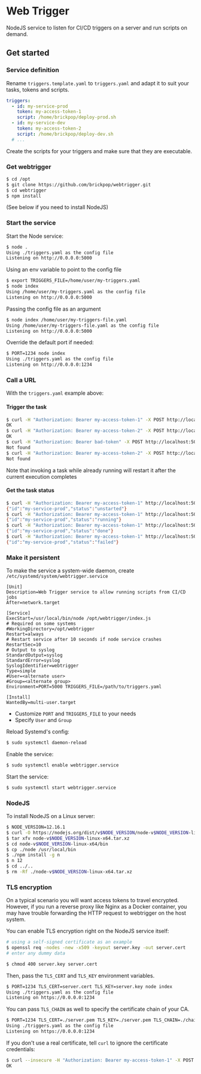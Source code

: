 # Web Trigger

NodeJS service to listen for CI/CD triggers on a server and run scripts on demand.

## Get started

### Service definition

Rename `triggers.template.yaml` to `triggers.yaml` and adapt it to suit your tasks, tokens and scripts.

```yaml
triggers:
  - id: my-service-prod
    token: my-access-token-1
    script: /home/brickpop/deploy-prod.sh
  - id: my-service-dev
    token: my-access-token-2
    script: /home/brickpop/deploy-dev.sh
  # ...
```

Create the scripts for your triggers and make sure that they are executable.

### Get webtrigger

```sh
$ cd /opt
$ git clone https://github.com/brickpop/webtrigger.git
$ cd webtrigger
$ npm install
```

(See below if you need to install NodeJS)

### Start the service

Start the Node service:

```sh
$ node .
Using ./triggers.yaml as the config file
Listening on http://0.0.0.0:5000
```

Using an env variable to point to the config file

```sh
$ export TRIGGERS_FILE=/home/user/my-triggers.yaml
$ node index
Using /home/user/my-triggers.yaml as the config file
Listening on http://0.0.0.0:5000
```

Passing the config file as an argument

```sh
$ node index /home/user/my-triggers-file.yaml
Using /home/user/my-triggers-file.yaml as the config file
Listening on http://0.0.0.0:5000
```

Override the default port if needed:

```sh
$ PORT=1234 node index
Using ./triggers.yaml as the config file
Listening on http://0.0.0.0:1234
```

### Call a URL

With the `triggers.yaml` example above:

#### Trigger the task

```sh
$ curl -H "Authorization: Bearer my-access-token-1" -X POST http://localhost:5000/my-service-prod
OK
$ curl -H "Authorization: Bearer my-access-token-2" -X POST http://localhost:5000/my-service-dev
OK
$ curl -H "Authorization: Bearer bad-token" -X POST http://localhost:5000/my-service-dev
Not found
$ curl -H "Authorization: Bearer my-access-token-2" -X POST http://localhost:5000/does-not-exist
Not found
```

Note that invoking a task while already running will restart it after the current execution completes

#### Get the task status

```sh
$ curl -H "Authorization: Bearer my-access-token-1" http://localhost:5000/my-service-prod
{"id":"my-service-prod","status":"unstarted"}
$ curl -H "Authorization: Bearer my-access-token-1" http://localhost:5000/my-service-prod
{"id":"my-service-prod","status":"running"}
$ curl -H "Authorization: Bearer my-access-token-1" http://localhost:5000/my-service-prod
{"id":"my-service-prod","status":"done"}
$ curl -H "Authorization: Bearer my-access-token-1" http://localhost:5000/my-service-prod
{"id":"my-service-prod","status":"failed"}
```

### Make it persistent

To make the service a system-wide daemon, create `/etc/systemd/system/webtrigger.service`

```
[Unit]
Description=Web Trigger service to allow running scripts from CI/CD jobs
After=network.target

[Service]
ExecStart=/usr/local/bin/node /opt/webtrigger/index.js
# Required on some systems
#WorkingDirectory=/opt/webtrigger
Restart=always
# Restart service after 10 seconds if node service crashes
RestartSec=10
# Output to syslog
StandardOutput=syslog
StandardError=syslog
SyslogIdentifier=webtrigger
Type=simple
#User=<alternate user>
#Group=<alternate group>
Environment=PORT=5000 TRIGGERS_FILE=/path/to/triggers.yaml

[Install]
WantedBy=multi-user.target
```

- Customize `PORT` and `TRIGGERS_FILE` to your needs
- Specify `User` and `Group`

Reload Systemd's config:

```sh
$ sudo systemctl daemon-reload
```

Enable the service:

```sh
$ sudo systemctl enable webtrigger.service
```

Start the service:

```sh
$ sudo systemctl start webtrigger.service
```

### NodeJS

To install NodeJS on a Linux server:

```sh
$ NODE_VERSION=12.16.1
$ curl -O https://nodejs.org/dist/v$NODE_VERSION/node-v$NODE_VERSION-linux-x64.tar.xz
$ tar xfv node-v$NODE_VERSION-linux-x64.tar.xz
$ cd node-v$NODE_VERSION-linux-x64/bin
$ cp ./node /usr/local/bin
$ ./npm install -g n
$ n 12
$ cd ../..
$ rm -Rf ./node-v$NODE_VERSION-linux-x64.tar.xz
```

### TLS encryption

On a typical scenario you will want access tokens to travel encrypted. However, if you run a reverse proxy like Nginx as a Docker container, you may have trouble forwarding the HTTP request to webtrigger on the host system.

You can enable TLS encryption right on the NodeJS service itself:

```sh
# using a self-signed certificate as an example
$ openssl req -nodes -new -x509 -keyout server.key -out server.cert
# enter any dummy data

$ chmod 400 server.key server.cert
```

Then, pass the `TLS_CERT` and `TLS_KEY` environment variables. 

```sh
$ PORT=1234 TLS_CERT=server.cert TLS_KEY=server.key node index
Using ./triggers.yaml as the config file
Listening on https://0.0.0.0:1234
```

You can pass `TLS_CHAIN` as well to specify the certificate chain of your CA.

```sh
$ PORT=1234 TLS_CERT=./server.pem TLS_KEY=./server.pem TLS_CHAIN=./chain.pem node index
Using ./triggers.yaml as the config file
Listening on https://0.0.0.0:1234
```

If you don't use a real certificate, tell `curl` to ignore the certificate credentials:

```sh
$ curl --insecure -H "Authorization: Bearer my-access-token-1" -X POST https://my-host:5000/my-service-prod
OK
```
